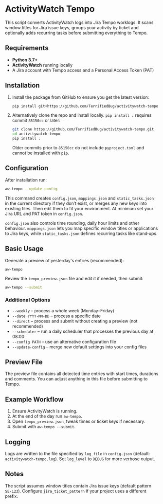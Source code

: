 # ActivityWatch Tempo

This script converts ActivityWatch logs into Jira Tempo worklogs. It scans window titles for Jira issue keys, groups your activity by ticket and optionally adds recurring tasks before submitting everything to Tempo.

## Requirements

- **Python 3.7+**
- **ActivityWatch** running locally
- A Jira account with Tempo access and a Personal Access Token (PAT)

## Installation

1. Install the package from GitHub to ensure you get the latest version:
   ```bash
   pip install git+https://github.com/TerrifiedBug/activitywatch-tempo.git
   ```
2. Alternatively clone the repo and install locally. `pip install .` requires
   commit `85150cc` or later:
   ```bash
   git clone https://github.com/TerrifiedBug/activitywatch-tempo.git
   cd activitywatch-tempo
   pip install .
   ```
   Older commits prior to `85150cc` do not include `pyproject.toml` and cannot
   be installed with `pip`.

## Configuration

After installation run:

```bash
aw-tempo --update-config
```

This command creates `config.json`, `mappings.json` and `static_tasks.json` in
the current directory if they don’t exist, or merges any new keys into existing
files. Then edit them to fit your environment. At minimum set your Jira URL and
PAT token in `config.json`.

`config.json` also controls time rounding, daily hour limits and other
behaviour. `mappings.json` lets you map specific window titles or applications
to Jira keys, while `static_tasks.json` defines recurring tasks like stand‑ups.

## Basic Usage

Generate a preview of yesterday's entries (recommended):
```bash
aw-tempo
```
Review the `tempo_preview.json` file and edit it if needed, then submit:
```bash
aw-tempo --submit
```

### Additional Options

- `--weekly` – process a whole week (Monday–Friday)
- `--date YYYY-MM-DD` – process a specific date
- `--direct` – process and submit without creating a preview (not recommended)
- `--scheduler` – run a daily scheduler that processes the previous day at 08:00
- `--config PATH` – use an alternative configuration file
- `--update-config` – merge new default settings into your config files

## Preview File

The preview file contains all detected time entries with start times, durations and comments. You can adjust anything in this file before submitting to Tempo.

## Example Workflow

1. Ensure ActivityWatch is running.
2. At the end of the day run `aw-tempo`.
3. Open `tempo_preview.json`, tweak times or ticket keys if necessary.
4. Submit with `aw-tempo --submit`.

## Logging

Logs are written to the file specified by `log_file` in `config.json` (default: `activitywatch-tempo.log`). Set `log_level` to `DEBUG` for more verbose output.

## Notes

The script assumes window titles contain Jira issue keys (default pattern `SE-123`). Configure `jira_ticket_pattern` if your project uses a different prefix.
